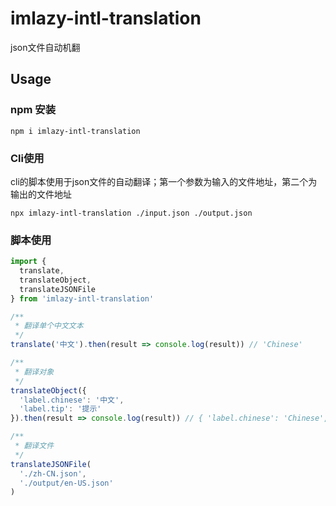 # imlazy-intl-translation
json文件自动机翻

## Usage

### npm 安装

```
npm i imlazy-intl-translation
```

### Cli使用

cli的脚本使用于json文件的自动翻译；第一个参数为输入的文件地址，第二个为输出的文件地址

```
npx imlazy-intl-translation ./input.json ./output.json
```

### 脚本使用

```typescript
import { 
  translate,
  translateObject,
  translateJSONFile
} from 'imlazy-intl-translation'

/**
 * 翻译单个中文文本
 */
translate('中文').then(result => console.log(result)) // 'Chinese'

/**
 * 翻译对象
 */
translateObject({
  'label.chinese': '中文',
  'label.tip': '提示'
}).then(result => console.log(result)) // { 'label.chinese': 'Chinese', 'label.tip': 'Tip' }

/**
 * 翻译文件
 */
translateJSONFile(
  './zh-CN.json',
  './output/en-US.json'
)
```